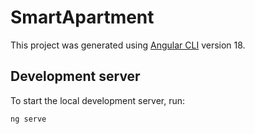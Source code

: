 # SmartApartment

This project was generated using [Angular CLI](https://github.com/angular/angular-cli) version 18.

## Development server

To start the local development server, run:

```bash
ng serve
